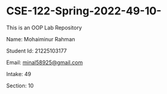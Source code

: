 # CSE-122-Spring-2022-49-10-
This is an OOP Lab Repository


Name: Mohaiminur Rahman

Student Id: 21225103177

Email: minal58925@gmail.com

Intake: 49

Section: 10

